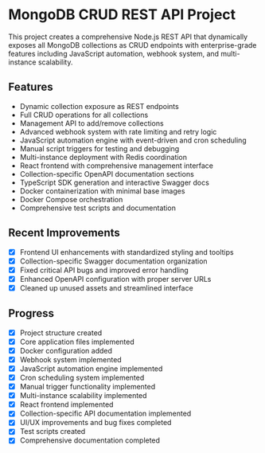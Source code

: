 # MongoDB CRUD REST API Project

This project creates a comprehensive Node.js REST API that dynamically exposes all MongoDB collections as CRUD endpoints with enterprise-grade features including JavaScript automation, webhook system, and multi-instance scalability.

## Features
- Dynamic collection exposure as REST endpoints
- Full CRUD operations for all collections
- Management API to add/remove collections
- Advanced webhook system with rate limiting and retry logic
- JavaScript automation engine with event-driven and cron scheduling
- Manual script triggers for testing and debugging
- Multi-instance deployment with Redis coordination
- React frontend with comprehensive management interface
- Collection-specific OpenAPI documentation sections
- TypeScript SDK generation and interactive Swagger docs
- Docker containerization with minimal base images
- Docker Compose orchestration
- Comprehensive test scripts and documentation

## Recent Improvements
- [x] Frontend UI enhancements with standardized styling and tooltips
- [x] Collection-specific Swagger documentation organization
- [x] Fixed critical API bugs and improved error handling
- [x] Enhanced OpenAPI configuration with proper server URLs
- [x] Cleaned up unused assets and streamlined interface

## Progress
- [x] Project structure created
- [x] Core application files implemented
- [x] Docker configuration added
- [x] Webhook system implemented
- [x] JavaScript automation engine implemented
- [x] Cron scheduling system implemented
- [x] Manual trigger functionality implemented
- [x] Multi-instance scalability implemented
- [x] React frontend implemented
- [x] Collection-specific API documentation implemented
- [x] UI/UX improvements and bug fixes completed
- [x] Test scripts created
- [x] Comprehensive documentation completed
